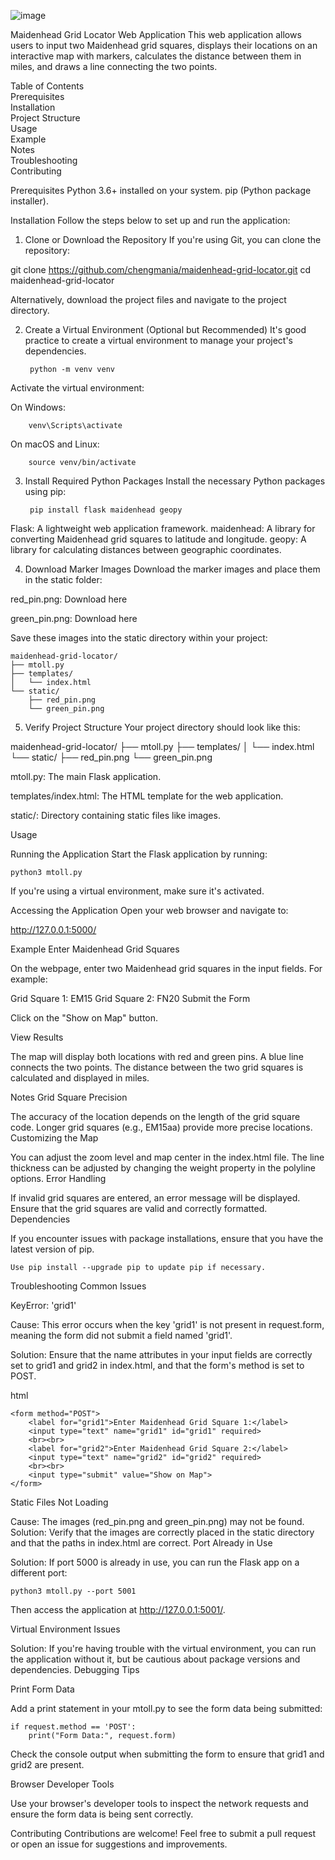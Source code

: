 ![image](https://github.com/user-attachments/assets/4230c6fb-5789-401f-a290-797e5f8c1736)


Maidenhead Grid Locator Web Application
This web application allows users to input two Maidenhead grid squares, displays their locations on an interactive map with markers, calculates the distance between them in miles, and draws a line connecting the two points.

Table of Contents\
Prerequisites\
Installation\
Project Structure\
Usage\
Example\
Notes\
Troubleshooting\
Contributing


Prerequisites
Python 3.6+ installed on your system.
pip (Python package installer).

Installation
Follow the steps below to set up and run the application:

1. Clone or Download the Repository
If you're using Git, you can clone the repository:

git clone https://github.com/chengmania/maidenhead-grid-locator.git
cd maidenhead-grid-locator

Alternatively, download the project files and navigate to the project directory.

2. Create a Virtual Environment (Optional but Recommended)
It's good practice to create a virtual environment to manage your project's dependencies.

        python -m venv venv
Activate the virtual environment:

On Windows:

        venv\Scripts\activate
On macOS and Linux:

        source venv/bin/activate

3. Install Required Python Packages
Install the necessary Python packages using pip:

        pip install flask maidenhead geopy

Flask: A lightweight web application framework.
maidenhead: A library for converting Maidenhead grid squares to latitude and longitude.
geopy: A library for calculating distances between geographic coordinates.

4. Download Marker Images
Download the marker images and place them in the static folder:

red_pin.png: Download here

green_pin.png: Download here

Save these images into the static directory within your project:

    maidenhead-grid-locator/
    ├── mtoll.py
    ├── templates/
    │   └── index.html
    └── static/
        ├── red_pin.png
        └── green_pin.png

5. Verify Project Structure
Your project directory should look like this:

maidenhead-grid-locator/
├── mtoll.py
├── templates/
│   └── index.html
└── static/
    ├── red_pin.png
    └── green_pin.png

mtoll.py: The main Flask application.

templates/index.html: The HTML template for the web application.

static/: Directory containing static files like images.

Usage

Running the Application
Start the Flask application by running:


    python3 mtoll.py

If you're using a virtual environment, make sure it's activated.

Accessing the Application
Open your web browser and navigate to:

http://127.0.0.1:5000/

Example
Enter Maidenhead Grid Squares

On the webpage, enter two Maidenhead grid squares in the input fields. For example:

Grid Square 1: EM15
Grid Square 2: FN20
Submit the Form

Click on the "Show on Map" button.

View Results

The map will display both locations with red and green pins.
A blue line connects the two points.
The distance between the two grid squares is calculated and displayed in miles.

Notes
Grid Square Precision

The accuracy of the location depends on the length of the grid square code.
Longer grid squares (e.g., EM15aa) provide more precise locations.
Customizing the Map

You can adjust the zoom level and map center in the index.html file.
The line thickness can be adjusted by changing the weight property in the polyline options.
Error Handling

If invalid grid squares are entered, an error message will be displayed.
Ensure that the grid squares are valid and correctly formatted.
Dependencies

If you encounter issues with package installations, ensure that you have the latest version of pip.

    Use pip install --upgrade pip to update pip if necessary.
Troubleshooting
Common Issues

KeyError: 'grid1'

Cause: This error occurs when the key 'grid1' is not present in request.form, meaning the form did not submit a field named 'grid1'.

Solution: Ensure that the name attributes in your input fields are correctly set to grid1 and grid2 in index.html, and that the form's method is set to POST.

html

    <form method="POST">
        <label for="grid1">Enter Maidenhead Grid Square 1:</label>
        <input type="text" name="grid1" id="grid1" required>
        <br><br>
        <label for="grid2">Enter Maidenhead Grid Square 2:</label>
        <input type="text" name="grid2" id="grid2" required>
        <br><br>
        <input type="submit" value="Show on Map">
    </form>

Static Files Not Loading

Cause: The images (red_pin.png and green_pin.png) may not be found.
Solution: Verify that the images are correctly placed in the static directory and that the paths in index.html are correct.
Port Already in Use

Solution: If port 5000 is already in use, you can run the Flask app on a different port:


    python3 mtoll.py --port 5001
Then access the application at http://127.0.0.1:5001/.

Virtual Environment Issues

Solution: If you're having trouble with the virtual environment, you can run the application without it, but be cautious about package versions and dependencies.
Debugging Tips

Print Form Data

Add a print statement in your mtoll.py to see the form data being submitted:


    if request.method == 'POST':
        print("Form Data:", request.form)

Check the console output when submitting the form to ensure that grid1 and grid2 are present.

Browser Developer Tools

Use your browser's developer tools to inspect the network requests and ensure the form data is being sent correctly.

Contributing
Contributions are welcome! Feel free to submit a pull request or open an issue for suggestions and improvements.
